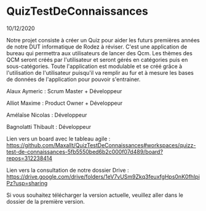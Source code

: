 # QuizTestDeConnaissances


10/12/2020


Notre projet consiste à créer un Quiz pour aider les futurs premières années de notre DUT informatique de Rodez à réviser. C'est une application de bureau qui permettra aux utilisateurs de lancer des Qcm. Les thèmes des QCM seront créés par l'utilisateur et seront gérés en catégories puis en sous-catégories. Toute l'application est modulable et se créé grâce à l'utilisation de l'utilisateur puisqu'il va remplir au fur et à mesure les bases de données de l'application pour pouvoir s'entrainer.


Alaux Aymeric : Scrum Master + Développeur

Alliot Maxime : Product Owner + Développeur

Amélaïse Nicolas : Développeur

Bagnolatti Thibault : Développeur


Lien vers un board avec le tableau agile : https://github.com/Maxallt/QuizTestDeConnaissances#workspaces/quizz-test-de-connaissances-5fb5550bed6b2c000f07d489/board?repos=312238414


Lien vers la consultation de notre dossier Drive : https://drive.google.com/drive/folders/1eV7vUSm9Zkq3feuxfgHps0nK0fhIpiPz?usp=sharing

Si vous souhaitez télécharger la version actuelle, veuillez aller dans le dossier de la première version.
